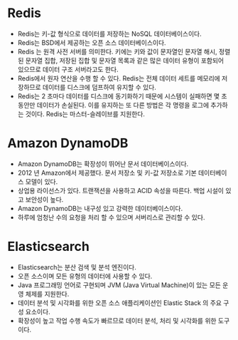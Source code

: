 Redis
=====

- Redis는 키-값 형식으로 데이터를 저장하는 NoSQL 데이터베이스이다.
- Redis는 BSD에서 제공하는 오픈 소스 데이터베이스이다.
- Redis 는 원격 사전 서버를 의미한다. 키에는 키와 값이 문자열인 문자열 해시, 정렬된 문자열 집합, 저장된 집합 및 문자열 목록과 같은 많은 데이터 유형이 포함되어 있으므로 데이터 구조 서버라고도 한다.
- Redis에서 원자 연산을 수행 할 수 있다. Redis는 전체 데이터 세트를 메모리에 저장하므로 데이터를 디스크에 덤프하여 유지할 수 있다.
- Redis는 2 초마다 데이터를 디스크에 동기화하기 때문에 시스템이 실패하면 몇 초 동안만 데이터가 손실된다. 이를 유지하는 또 다른 방법은 각 명령을 로그에 추가하는 것이다. Redis는 마스터-슬레이브를 지원한다.


Amazon DynamoDB
=====

- Amazon DynamoDB는 확장성이 뛰어난 문서 데이터베이스이다.
- 2012 년 Amazon에서 제공했다. 문서 저장소 및 키-값 저장소로 기본 데이터베이스 모델이 있다.
- 상업용 라이선스가 있다. 트랜잭션을 사용하고 ACID 속성을 따른다. 백업 시설이 있고 보안성이 높다.
- Amazon DynamoDB는 내구성 있고 강력한 데이터베이스이다.
- 하루에 엄청난 수의 요청을 처리 할 수 있으며 서버리스로 관리할 수 있다.


Elasticsearch
=====

- Elasticsearch는 분산 검색 및 분석 엔진이다.
- 오픈 소스이며 모든 유형의 데이터에 사용할 수 있다.
- Java 프로그래밍 언어로 구현되며 JVM (Java Virtual Machine)이 있는 모든 운영 체제를 지원한다.
- 데이터 분석 및 시각화를 위한 오픈 소스 애플리케이션인 Elastic Stack 의 주요 구성 요소이다.
- 확장성이 높고 작업 수행 속도가 빠르므로 데이터 분석, 처리 및 시각화를 위한 도구이다.

